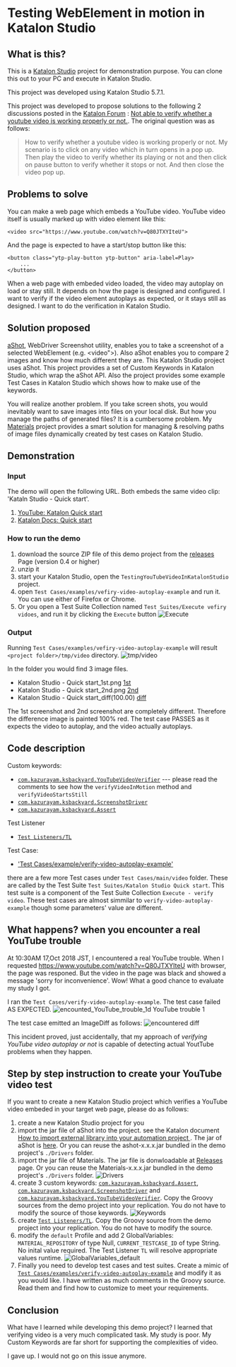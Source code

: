 Testing WebElement in motion in Katalon Studio
=====

## What is this?

This is a [Katalon Studio](https://www.katalon.com/) project for demonstration purpose. You can clone this out to your PC and execute in Katalon Studio.

This project was developed using Katalon Studio 5.7.1.

This project was developed to propose solutions to the following 2 discussions posted in the [Katalon Forum](https://forum.katalon.com/discussions) : [Not able to verify whether a youtube video is working properly or not.](https://forum.katalon.com/discussion/9904/not-able-to-verify-whether-a-youtube-video-is-working-properly-or-not).
The original question was as follows:
>How to verify whether a youtube video is working properly or not. My scenario is to click on any video which in turn opens in a pop up. Then play the video to verify whether its playing or not and then click on pause button to verify whether it stops or not. And then close the video pop up.

## Problems to solve

You can make a web page which embeds a YouTube video. YouTube video itself is usually marked up with video element like this:
```
<video src="https://www.youtube.com/watch?v=Q80JTXYIteU">
```

And the page is expected to have a start/stop button like this:
```
<button class="ytp-play-button ytp-button" aria-label=Play>
    ...
</button>
```

When a web page with embeded video loaded, the video may autoplay on load or stay still. It depends on how the page is designed and configured. I want to verify if the video element autoplays as expected, or it stays still as designed. I want to do the verification in Katalon Studio.

## Solution proposed

[aShot](https://github.com/yandex-qatools/ashot), WebDriver Screenshot utility, enables you to take a screenshot of a selected WebElement (e.g. <video">). Also aShot enables you to compare 2 images and know how much different they are. This Katalon Studio project uses aShot. This project provides a set of Custom Keywords in Katalon Studio, which wrap the aShot API. Also the project provides some example Test Cases in Katalon Studio which shows how to make use of the keywords.

You will realize another problem. If you take screen shots, you would inevitably want to save images into files on your local disk. But how you manage the paths of generated files? It is a cumbersome problem. My [Materials](https://github.com/kazurayam/Materials) project provides a smart solution for managing & resolving paths of image files dynamically created by test cases on Katalon Studio.

## Demonstration

### Input

The demo will open the following URL. Both embeds the same video clip: 'Kataln Studio - Quick start'.

1. [YouTube: Katalon Quick start](https://www.youtube.com/watch?v=Q80JTXYIteU)
2. [Katalon Docs: Quick start](https://docs.katalon.com/katalon-studio/tutorials/quick_start.html)

### How to run the demo

1. download the source ZIP file of this demo project from the [releases](https://github.com/kazurayam/TestingYouTubeVideoInKatalonStudio/releases) Page (version 0.4 or higher)
2. unzip it
3. start your Katalon Studio, open the `TestingYouTubeVideoInKatalonStudio` project.
4. open `Test Cases/examples/vefiry-video-autoplay-example` and run it. You can use either of Firefox or Chrome.
5. Or you open a Test Suite Collection named `Test Suites/Execute vefiry vidoes`, and run it by clicking the `Execute` button ![Execute](docs/images/TestSuiteCollection_Execute.PNG)

### Output

Running `Test Cases/examples/vefiry-video-autoplay-example` will result `<project folder>/tmp/video` directory.
![tmp/video](docs/images/tmp_video.png)

In the folder you would find 3 image files.
- Katalon Studio - Quick start_1st.png  [1st](docs/images/tmp/video/Katalon%20Studio%20-%20Quick%20start_1st.png)
- Katalon Studio - Quick start_2nd.png  [2nd](docs/images/tmp/video/Katalon%20Studio%20-%20Quick%20start_2nd.png)
- Katalon Studio - Quick start_diff(100.00) [diff](docs/images/tmp/video/Katalon%20Studio%20-%20Quick%20diff%28100.00%29.png)

The 1st screenshot and 2nd screenshot are completely different. Therefore the difference image is painted 100% red. The test case PASSES as it expects the video to autoplay, and the video actually autoplays.

## Code description

Custom keywords:

- [`com.kazurayam.ksbackyard.YouTubeVideoVerifier`](Keywords/com/kazurayam/ksbackyard/YouTubeVideoVerifier.groovy) --- please read the comments to see how the `verifyVideoInMotion` method and `verifyVideoStartsStill`
- [`com.kazurayam.ksbackyard.ScreenshotDriver`](Keywords/com/kazurayam/ksbackyard/ScreenshotDriver.groovy)
- [`com.kazurayam.ksbackyard.Assert`](Keywords/com/kazurayam/ksbackyard/Assert.groovy)

Test Listener
- [`Test Listeners/TL`](Test%20Listeners/TL.groovy)

Test Case:
- ['Test Cases/example/verify-video-autoplay-example'](Scripts/examples/verify-video-autoplay-example/Script1539742369958.groovy)

there are a few more Test cases under `Test Cases/main/video` folder. These are called by the Test Suite `Test Suites/Katalon Studio Quick start`. This test suite is a component of the Test Suite Collection `Execute - verify video`. These test cases are almost simmilar to `verify-video-autoplay-example` though some parameters' value are different.

## What happens? when you encounter a real YouTube trouble

At 10:30AM 17,Oct 2018 JST, I encountered a real YouTube trouble.
When I requested https://www.youtube.com/watch?v=Q80JTXYIteU with browser, the page was responed. But the video in the page was black and
showed a message 'sorry for inconvenience'. Wow! What a good chance to evaluate my study I got.

I ran the `Test Cases/verify-video-autoplay-example`. The test case failed AS EXPECTED.
![encounted_YouTube_trouble_1d YouTube trouble 1](docs/images/encountered_YouTube_trouble_1.png)

The test case emitted an ImageDiff as follows:
![encountered diff](docs/images/Katalon%20Studio%20-%20Quick%20start_diff%2812.09%29FAILED.png)

This incident proved, just accidentally, that my approach of *verifying YouTube video autoplay or not* is capable of detecting actual YoutTube problems when they happen.


## Step by step instruction to create your YouTube video test


If you want to create a new Katalon Studio project which verifies a YouTube video embeded in your target web page, please do as follows:

1. create a new Katalon Studio project for you
2. import the jar file of aShot into the project. see the Katalon document [How to import external library into your automation project ](https://docs.katalon.com/katalon-studio/tutorials/import_java_library.html). The jar of aShot is [here](https://mvnrepository.com/artifact/ru.yandex.qatools.ashot/ashot/1.5.4). Or you can reuse the ashot-x.x.x.jar bundled in the demo project's  `./Drivers` folder.
3. import the jar file of Materials. The jar file is donwloadable at [Releases](https://github.com/kazurayam/Materials/releases) page. Or you can reuse the Materials-x.x.x.jar bundled in the demo project's `./Drivers` folder.
![Drivers](docs/images/Drivers.PNG)
4. create 3 custom keywords:  [`com.kazurayam.ksbackyard.Assert`](Keywords/com/kazurayam/ksbackyard/Assert.groovy), [`com.kazurayam.ksbackyard.ScreenshotDriver`](Keywords/com/kazurayam/ksbackyard/ScreenshotDriver.groovy) and [`com.kazurayam.ksbackyard.YouTubeVideoVerifier`](Keywords/com/kazurayam/ksbackyard/YouTubeVideoVerifier.groovy). Copy the Groovy sources from the demo project into your replication. You do not have to modify the source of those keywords. ![Keywords](docs/images/Keywords.PNG)
5. create [`Test Listeners/TL`](Test%20Listeners/TL.groovy). Copy the Groovy source from the demo project into your replication. You do not have to modify the source.
6. modify the `default` Profile and add 2 GlobalVariables: `MATERIAL_REPOSITORY` of type Null, `CURRENT_TESTCASE_ID` of type String. No inital value required. The Test Listener `TL` will resolve appropriate values runtime. ![GlobalVariables_default](docs/images/GlobalVariables_default.PNG)
7. Finally you need to develop test cases and test suites. Create a mimic of [`Test Cases/examples/verify-video-autoplay-example`](Scripts/examples/verify-slideshow-example/Script1539742369958.groovy) and modify it as you would like. I have written as much comments in the Groovy source. Read them and find how to customize to meet your requirements.

## Conclusion

What have I learned while developing this demo project? I learned that verifying video is a very much complicated task. My study is poor. My Custom Keywords are far short for supporting the complexities of video.

I gave up. I would not go on this issue anymore.
